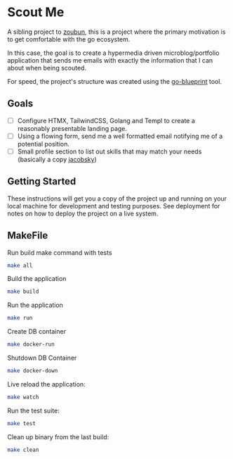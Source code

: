 # Scout Me

A sibling project to [zoubun](github.com/jacobsky/zoubun), this is a project where the primary motivation is to get comfortable with the go ecosystem.

In this case, the goal is to create a hypermedia driven microblog/portfolio application that sends me emails with exactly the information that I can about when being scouted.

For speed, the project's structure was created using the [go-blueprint](https://github.com/Melkeydev/go-blueprint) tool.

## Goals
- [ ] Configure HTMX, TailwindCSS, Golang and Templ to create a reasonably presentable landing page.
- [ ] Using a flowing form, send me a well formatted email notifying me of a potential position.
- [ ] Small profile section to list out skills that may match your needs (basically a copy [jacobsky](github.com/jacobsky/jacobsky))

## Getting Started

These instructions will get you a copy of the project up and running on your local machine for development and testing purposes. See deployment for notes on how to deploy the project on a live system.

## MakeFile

Run build make command with tests
```bash
make all
```

Build the application
```bash
make build
```

Run the application
```bash
make run
```
Create DB container
```bash
make docker-run
```

Shutdown DB Container
```bash
make docker-down
```

Live reload the application:
```bash
make watch
```

Run the test suite:
```bash
make test
```

Clean up binary from the last build:
```bash
make clean
```
